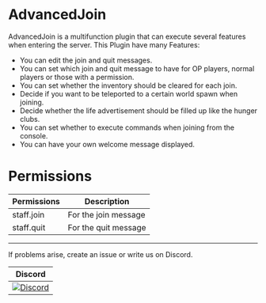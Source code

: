 # AdvancedJoin

AdvancedJoin is a multifunction plugin that can execute several features when entering the server.
This Plugin have many Features:
- You can edit the join and quit messages.
- You can set which join and quit message to have for OP players, normal players or those with a permission.
- You can set whether the inventory should be cleared for each join.
- Decide if you want to be teleported to a certain world spawn when joining.
- Decide whether the life advertisement should be filled up like the hunger clubs.
- You can set whether to execute commands when joining from the console.
- You can have your own welcome message displayed.

# Permissions
Permissions | Description
---------------- | ------------
staff.join | For the join message
staff.quit | For the quit message

----------------

If problems arise, create an issue or write us on Discord.

| Discord |
| :---: |
[![Discord](https://img.shields.io/discord/427472879072968714.svg?style=flat-square&label=discord&colorB=7289da)](https://discord.gg/Ce2aY25) |
